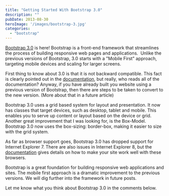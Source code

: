 ```yaml
---
title: "Getting Started With Bootstrap 3.0"
description: ""
pubDate: 2013-08-30
heroImage: '/images/bootstrap-3.jpg'
categories: 
  - "bootstrap"
---
```


[Bootstrap 3.0](http://getbootstrap.com/ "Get Bootstrap 3.0") is here! Bootstrap is a front-end framework that streamlines the process of building responsive web pages and applications.  Unlike the previous versions of Bootstrap, 3.0 starts with a "Mobile First" approach, targeting mobile devices and scaling for larger screens.

First thing to know about 3.0 is that it is not backward compatible. This fact is clearly pointed out in the [documentation](http://getbootstrap.com/getting-started/#migration "Migrating to Bootstrap 3.0"), but really, who reads all of the documentation? Anyway, if you have already built you website using a previous version of Bootstrap, then there are steps to be taken to convert to the new version. (More about that in a future article)

Bootstrap 3.0 uses a grid based system for layout and presentation. It now has classes that target devices, such as desktop, tablet and mobile. This enables you to serve up content or layout based on the device or grid. Another great improvement that I was looking for, is the Box-Model. Bootstrap 3.0 now uses the box-sizing: border-box, making it easier to size with the grid system.

As far as browser support goes, Bootstrap 3.0 has dropped support for Internet Explorer 7. There are also issues in Internet Explorer 8, but the [documentation](http://getbootstrap.com/getting-started/#browsers "Bootstrap 3.0 Browser Support") gives details on how to make your site work well with these browsers.

Bootstrap is a great foundation for building responsive web applications and sites. The mobile first approach is a dramatic improvement to the previous versions. We will dig further into the framework in future posts.

Let me know what you think about Bootstrap 3.0 in the comments below.
